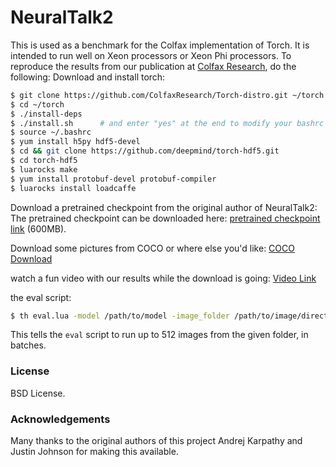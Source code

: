 
# NeuralTalk2

This is used as a benchmark for the Colfax implementation of Torch. It is intended to run well on Xeon processors or Xeon Phi processors.
To reproduce the results from our publication at [Colfax Research](http://colfaxresearch.com/isc16-neuraltalk/), do the following:
Download and install torch:
```bash
$ git clone https://github.com/ColfaxResearch/Torch-distro.git ~/torch --recursive
$ cd ~/torch
$ ./install-deps
$ ./install.sh      # and enter "yes" at the end to modify your bashrc
$ source ~/.bashrc
$ yum install h5py hdf5-devel
$ cd && git clone https://github.com/deepmind/torch-hdf5.git
$ cd torch-hdf5
$ luarocks make
$ yum install protobuf-devel protobuf-compiler
$ luarocks install loadcaffe
```
Download a pretrained checkpoint from the original author of NeuralTalk2:
The pretrained checkpoint can be downloaded here: [pretrained checkpoint link](http://cs.stanford.edu/people/karpathy/neuraltalk2/checkpoint_v1.zip) (600MB). 

Download some pictures from COCO or where else you'd like:
[COCO Download](http://mscoco.org/dataset/#download)

watch a fun video with our results while the download is going:
[Video Link](https://www.youtube.com/watch?v=tRY2WYfen3g)

the eval script:

```bash
$ th eval.lua -model /path/to/model -image_folder /path/to/image/directory -num_images 512 -batch_size 64 -gpuid -1 -dump_images 0
```

This tells the `eval` script to run up to 512 images from the given folder, in batches.

### License

BSD License.

### Acknowledgements

Many thanks to the original authors of this project Andrej Karpathy and Justin Johnson for making this available.

